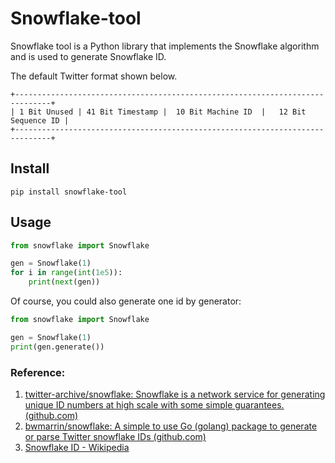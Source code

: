 # Snowflake-tool
Snowflake tool is a Python library that implements the Snowflake algorithm and is used to generate Snowflake ID.

The default Twitter format shown below.

```text
+------------------------------------------------------------------------------+
| 1 Bit Unused | 41 Bit Timestamp |  10 Bit Machine ID  |   12 Bit Sequence ID |
+------------------------------------------------------------------------------+
```
## Install

```shell
pip install snowflake-tool
```

## Usage

```python
from snowflake import Snowflake

gen = Snowflake(1)
for i in range(int(1e5)):
    print(next(gen))
```

Of course, you could also generate one id by generator:

```python
from snowflake import Snowflake

gen = Snowflake(1)
print(gen.generate())
```

### Reference:
1. [twitter-archive/snowflake: Snowflake is a network service for generating unique ID numbers at high scale with some simple guarantees. (github.com)](https://github.com/twitter-archive/snowflake)
2. [bwmarrin/snowflake: A simple to use Go (golang) package to generate or parse Twitter snowflake IDs (github.com)](https://github.com/bwmarrin/snowflake)
3. [Snowflake ID - Wikipedia](https://en.wikipedia.org/wiki/Snowflake_ID)